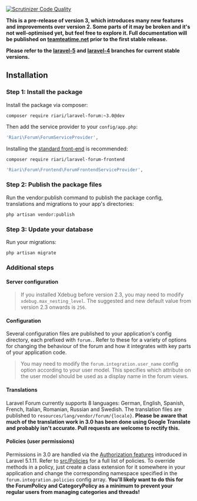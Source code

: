 [![Scrutinizer Code Quality](https://scrutinizer-ci.com/g/Riari/laravel-forum/badges/quality-score.png?b=3.0)](https://scrutinizer-ci.com/g/Riari/laravel-forum/?branch=3.0)

**This is a pre-release of version 3, which introduces many new features and improvements over version 2. Some parts of it may be broken and it's not well-optimised yet, but feel free to explore it. Full documentation will be published on [teamteatime.net](http://teamteatime.net/) prior to the first stable release.**

**Please refer to the [laravel-5](https://github.com/Riari/laravel-forum/tree/laravel-5) and [laravel-4](https://github.com/Riari/laravel-forum/tree/laravel-4) branches for current stable versions.**

## Installation

### Step 1: Install the package

Install the package via composer:

```
composer require riari/laravel-forum:~3.0@dev
```

Then add the service provider to your `config/app.php`:

```php
'Riari\Forum\ForumServiceProvider',
```

Installing the [standard front-end](https://github.com/Riari/laravel-forum-frontend) is recommended:

```
composer require riari/laravel-forum-frontend
```

```php
'Riari\Forum\Frontend\ForumFrontendServiceProvider',
```

### Step 2: Publish the package files

Run the vendor:publish command to publish the package config, translations and migrations to your app's directories:

`php artisan vendor:publish`

### Step 3: Update your database

Run your migrations:

`php artisan migrate`

### Additional steps

#### Server configuration

> If you installed Xdebug before version 2.3, you may need to modify `xdebug.max_nesting_level`. The suggested and new default value from version 2.3 onwards is `256`.

#### Configuration

Several configuration files are published to your application's config directory, each prefixed with `forum.`. Refer to these for a variety of options for changing the behaviour of the forum and how it integrates with key parts of your application code.

> You may need to modify the `forum.integration.user_name` config option according to your user model. This specifies which attribute on the user model should be used as a display name in the forum views.

#### Translations

Laravel Forum currently supports 8 languages: German, English, Spanish, French, Italian, Romanian, Russian and Swedish. The translation files are published to `resources/lang/vendor/forum/{locale}`. **Please be aware that much of the translation work in 3.0 has been done using Google Translate and probably isn't accurate. Pull requests are welcome to rectify this.**

#### Policies (user permissions)

Permissions in 3.0 are handled via the [Authorization features](http://laravel.com/docs/5.1/authorization) introduced in Laravel 5.1.11. Refer to [src/Policies](https://github.com/Riari/laravel-forum/tree/3.0/src/Policies) for a full list of policies. To override methods in a policy, just create a class extension for it somewhere in your application and change the corresponding namespace specified in the `forum.integration.policies` config array. **You'll likely want to do this for the ForumPolicy and CategoryPolicy as a minimum to prevent your regular users from managing categories and threads!**
